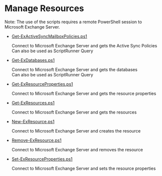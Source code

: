﻿# Manage Resources

Note: The use of the scripts requires a remote PowerShell session to Microsoft Exchange Server.<br>

+ [Get-ExActiveSyncMailboxPolicies.ps1](./Get-ExActiveSyncMailboxPolicies.ps1)

	Connect to Microsoft Exchange Server and gets the Active Sync Policies<br>
	Can also be used as ScriptRunner Query

+ [Get-ExDatabases.ps1](./Get-ExDatabases.ps1)

	Connect to Microsoft Exchange Server and gets the databases<br>
    Can also be used as ScriptRunner Query

+ [Get-ExResourceProperties.ps1](./Get-ExResourceProperties.ps1)

	Connect to Microsoft Exchange Server and gets the resource properties

+ [Get-ExResources.ps1](./Get-ExResources.ps1)

	Connect to Microsoft Exchange Server and gets the resources

+ [New-ExResource.ps1](./New-ExResource.ps1)

	Connect to Microsoft Exchange Server and creates the resource

+ [Remove-ExResource.ps1](./Remove-ExResource.ps1)

	Connect to Microsoft Exchange Server and removes the resource

+ [Set-ExResourceProperties.ps1](./Set-ExResourceProperties.ps1)

	 Connect to Microsoft Exchange Server and sets the resource properties